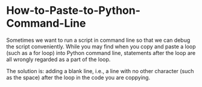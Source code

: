 # How-to-Paste-to-Python-Command-Line

Sometimes we want to run a script in command line so that we can debug the script conveniently. While you may find when you copy and paste a loop (such as a for loop) into Python command line, statements after the loop are all wrongly regarded as a part of the loop.

The solution is: adding a blank line, i.e., a line with no other character (such as the space) after the loop in the code you are coppying.
